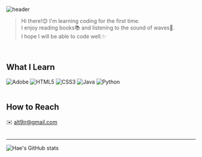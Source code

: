 ![header](https://capsule-render.vercel.app/api?type=waving&color=timeGradient&height=250&section=header&text=A+deo+vocatus+rite+paratus%20render&fontSize=50&fontAlignY=40)
<br/>

> Hi there!😊 I'm learning coding for the first time.<br/>
I enjoy reading books📚 and listening to the sound of waves🌊.<br/>
I hope I will be able to code well.✨
<br/>

## What I Learn
![Adobe](https://img.shields.io/badge/adobe-%23FF0000.svg?style=for-the-badge&logo=adobe&logoColor=white)
![HTML5](https://img.shields.io/badge/html5-%23E34F26.svg?style=for-the-badge&logo=html5&logoColor=white)
![CSS3](https://img.shields.io/badge/css3-%231572B6.svg?style=for-the-badge&logo=css3&logoColor=white)
![Java](https://img.shields.io/badge/java-%23ED8B00.svg?style=for-the-badge&logo=openjdk&logoColor=white)
![Python](https://img.shields.io/badge/python-3670A0?style=for-the-badge&logo=python&logoColor=ffdd54)
<br/>
<br/>

## How to Reach
✉️ alt9ir@gmail.com
<br/>
<br/>

---
![Hae's GitHub stats](https://github-readme-stats.vercel.app/api?username=Hae&show_icons=true&theme=graywhite)
